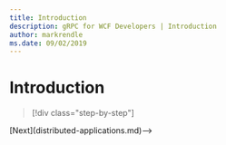 ```yaml
---
title: Introduction
description: gRPC for WCF Developers | Introduction
author: markrendle
ms.date: 09/02/2019
---
```


# Introduction

>[!div class="step-by-step"]
<!-->[Next](distributed-applications.md)-->
